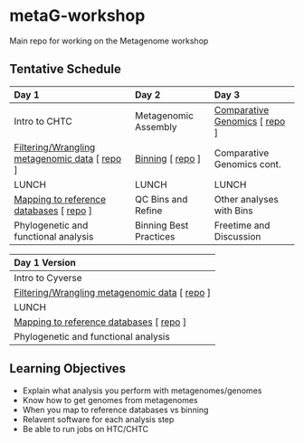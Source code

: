 # metaG-workshop
Main repo for working on the Metagenome workshop

## Tentative Schedule

| Day 1| Day 2| Day 3  |
|:---------|:------|:------|
| Intro to CHTC | Metagenomic Assembly | [Comparative Genomics](https://uw-madison-microbiome-hub.github.io/metaG-comp-genomics/) [ [repo](https://github.com/uw-madison-microbiome-hub/metaG-comp-genomics) ] |
| [Filtering/Wrangling metagenomic data](https://uw-madison-microbiome-hub.github.io/metaG-wrangling/) [ [repo](https://github.com/uw-madison-microbiome-hub/metaG-wrangling) ]| [Binning](https://uw-madison-microbiome-hub.github.io/metaG-bin-analysis/) [ [repo](https://github.com/uw-madison-microbiome-hub/metaG-bin-analysis) ] | Comparative Genomics cont. |
| LUNCH | LUNCH | LUNCH |
| [Mapping to reference databases](https://uw-madison-microbiome-hub.github.io/metaG-ref-analysis/) [ [repo](https://github.com/uw-madison-microbiome-hub/metaG-ref-analysis) ] | QC Bins and Refine | Other analyses with Bins |
| Phylogenetic and functional analysis | Binning Best Practices | Freetime and Discussion | 


| Day 1 Version| 
|:---------| 
| Intro to Cyverse | 
| [Filtering/Wrangling metagenomic data](https://uw-madison-microbiome-hub.github.io/metaG-wrangling/) [ [repo](https://github.com/uw-madison-microbiome-hub/metaG-wrangling) ]|
| LUNCH | 
| [Mapping to reference databases](https://uw-madison-microbiome-hub.github.io/metaG-ref-analysis/) [ [repo](https://github.com/uw-madison-microbiome-hub/metaG-ref-analysis) ] | 
| Phylogenetic and functional analysis | 



## Learning Objectives 

- Explain what analysis you perform with metagenomes/genomes
- Know how to get genomes from metagenomes
- When you map to reference databases vs binning
- Relavent software for each analysis step
- Be able to run jobs on HTC/CHTC
